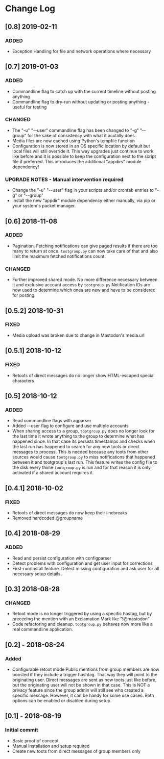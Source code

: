 Change Log
==========

[0.8] 2019-02-11
----------------

### ADDED

- Exception Handling for file and network operations where necessary

[0.7] 2019-01-03
----------------

### ADDED

- Commandline flag to catch up with the current timeline without posting anything
- Commandline flag to dry-run without updating or posting anything - useful for testing

### CHANGED

- The "-u" "--user" commandline flag has been changed to "-g" "--group" for the sake
  of consistency with what it acutally does.
- Media files are now cached using Python's tempfile function
- Configuration is now stored in an OS specific location by default but local files
  will still override it. This way upgrades just continue to work like before and
  it is possible to keep the configuration next to the script file if preferred. This
  introduces the additional "appdirs" module dependency!

### UPGRADE NOTES - Manual intervention required

- Change the "-u" "--user" flag in your scripts and/or crontab entries to "-g" or "--group"
- Install the new "appdir" module dependency either manually, via pip or your system's
  packet manager.

[0.6] 2018-11-08
----------------

### ADDED

- Pagination. Fetching notifications can give paged results if there are too
  many to return at once. `tootgroup.py` can now take care of that and also limit
  the maximum fetched notifications count.

### CHANGED

- Further improved shared mode. No more difference necessary between it and
  exclusive account access by `tootgroup.py`
  Notification IDs are now used to determine which ones are new and have to be considered
  for posting.

[0.5.2] 2018-10-31
------------------

### FIXED

- Media upload was broken due to change in Mastodon's media.url

[0.5.1] 2018-10-12
------------------

### FIXED

- Retoots of direct messages do no longer show HTML-escaped special characters

[0.5] 2018-10-12
----------------

### ADDED

- Read commandline flags with agparser
- Added --user flag to configure and use multiple accounts
- When sharing access to a group, `tootgroup.py` does no longer look for the last
  time it wrote anything to the group to determine what has happened since. In
  that case its persists timestamps and checks when the last run has happened to
  search for any new toots or direct messages to process. This is needed because
  any toots from other sources would cause `tootgroup.py` to miss notifications that
  happened between it and tootgroup's last run. This feature writes the config
  file to the disk every thime `tootgroup.py` is run and for that reason it is only
  activated if a shared account requires it.

[0.4.1] 2018-10-02
------------------

### FIXED

- Retoots of direct messages do now keep their linebreaks
- Removed hardcoded @groupname

[0.4] 2018-08-29
----------------

### ADDED

- Read and persist configuration with configparser
- Detect problems with configuration and get user input for corrections
- First-run/Install feature. Detect missing configuration and ask user for all
  necessary setup details.

[0.3] 2018-08-28
----------------

### CHANGED

- Retoot mode is no longer triggered by using a specific hastag, but by preceding
  the mention with an Exclamation Mark like "!@mastodon"
- Code refactoring and cleanup. `tootgroup.py` behaves now more like a real
  commandline application.

[0.2] - 2018-08-24
------------------

### Added

- Configurable retoot mode
  Public mentions from group members are now boosted if they include a trigger
  hashtag. That way they will point to the originating user. Direct messages are
  sent as new toots just like before, but the originating user will not be shown
  in that case. This is NOT a privacy feature since the group admin will still see
  who created a specific message. However, it can be handy for some use cases.
  Both options can be enabled or disabled during setup.

[0.1] - 2018-08-19
------------------

### Initial commit

- Basic proof of concept.
- Manual installation and setup required
- Create new toots from direct messages of group members only
